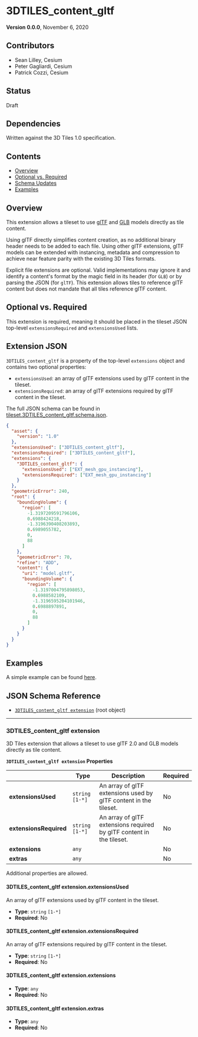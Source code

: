 # 3DTILES_content_gltf

**Version 0.0.0**, November 6, 2020

## Contributors

* Sean Lilley, Cesium
* Peter Gagliardi, Cesium
* Patrick Cozzi, Cesium

## Status

Draft

## Dependencies

Written against the 3D Tiles 1.0 specification.

## Contents

  - [Overview](#overview)
  - [Optional vs. Required](#optional-vs-required)
  - [Schema Updates](#schema-updates)
  - [Examples](#examples)

## Overview

This extension allows a tileset to use [glTF](https://github.com/KhronosGroup/glTF/tree/master/specification/2.0) and [GLB](https://github.com/KhronosGroup/glTF/tree/master/specification/2.0#glb-file-format-specification) models directly as tile content.

Using glTF directly simplifies content creation, as no additional binary header needs to be added to each file. Using other glTF extensions, glTF models can be extended with instancing, metadata and compression to achieve near feature parity with the existing 3D Tiles formats.

Explicit file extensions are optional. Valid implementations may ignore it and identify a content's format by the magic field in its header (for `GLB`) or by parsing the JSON (for `glTF`). This extension allows tiles to reference glTF content but does not mandate that all tiles reference glTF content.

## Optional vs. Required

This extension is required, meaning it should be placed in the tileset JSON top-level `extensionsRequired` and `extensionsUsed` lists.

## Extension JSON

`3DTILES_content_gltf` is a property of the top-level `extensions` object and contains two optional properties:

* `extensionsUsed`: an array of glTF extensions used by glTF content in the tileset.
* `extensionsRequired`: an array of glTF extensions required by glTF content in the tileset.

The full JSON schema can be found in [tileset.3DTILES_content_gltf.schema.json](schema/tileset.3DTILES_content_gltf.schema.json).

```json
{
  "asset": {
    "version": "1.0"
  },
  "extensionsUsed": ["3DTILES_content_gltf"],
  "extensionsRequired": ["3DTILES_content_gltf"],
  "extensions": {
    "3DTILES_content_gltf": {
      "extensionsUsed": ["EXT_mesh_gpu_instancing"],
      "extensionsRequired": ["EXT_mesh_gpu_instancing"]
    }
  },
  "geometricError": 240,
  "root": {
    "boundingVolume": {
      "region": [
        -1.3197209591796106,
        0.6988424218,
        -1.3196390408203893,
        0.6989055782,
        0,
        88
      ]
    },
    "geometricError": 70,
    "refine": "ADD",
    "content": {
      "uri": "model.gltf",
      "boundingVolume": {
        "region": [
          -1.3197004795898053,
          0.6988582109,
          -1.3196595204101946,
          0.6988897891,
          0,
          88
        ]
      }
    }
  }
}
```

## Examples

A simple example can be found [here](examples/tileset).

## JSON Schema Reference

<!-- omit in toc -->
* [`3DTILES_content_gltf extension`](#reference-3dtiles_content_gltf-extension) (root object)


---------------------------------------
<a name="reference-3dtiles_content_gltf-extension"></a>
<!-- omit in toc -->
### 3DTILES_content_gltf extension

3D Tiles extension that allows a tileset to use glTF 2.0 and GLB models directly as tile content.

**`3DTILES_content_gltf extension` Properties**

|   |Type|Description|Required|
|---|---|---|---|
|**extensionsUsed**|`string` `[1-*]`|An array of glTF extensions used by glTF content in the tileset.|No|
|**extensionsRequired**|`string` `[1-*]`|An array of glTF extensions required by glTF content in the tileset.|No|
|**extensions**|`any`||No|
|**extras**|`any`||No|

Additional properties are allowed.

<!-- omit in toc -->
#### 3DTILES_content_gltf extension.extensionsUsed

An array of glTF extensions used by glTF content in the tileset.

* **Type**: `string` `[1-*]`
* **Required**: No

<!-- omit in toc -->
#### 3DTILES_content_gltf extension.extensionsRequired

An array of glTF extensions required by glTF content in the tileset.

* **Type**: `string` `[1-*]`
* **Required**: No

<!-- omit in toc -->
#### 3DTILES_content_gltf extension.extensions

* **Type**: `any`
* **Required**: No

<!-- omit in toc -->
#### 3DTILES_content_gltf extension.extras

* **Type**: `any`
* **Required**: No


